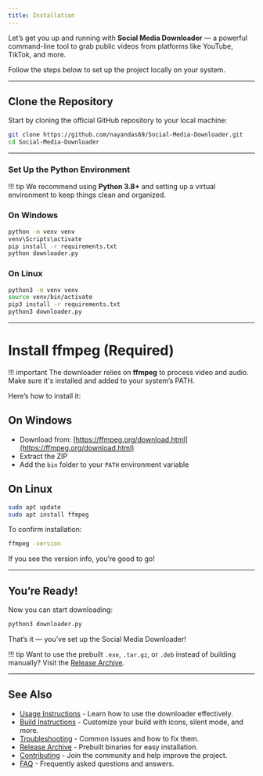 ```yaml
---
title: Installation
---
```


Let’s get you up and running with **Social Media Downloader** — a powerful command-line tool to grab public videos from platforms like YouTube, TikTok, and more.

Follow the steps below to set up the project locally on your system.

---

## Clone the Repository

Start by cloning the official GitHub repository to your local machine:

```bash
git clone https://github.com/nayandas69/Social-Media-Downloader.git
cd Social-Media-Downloader
```

---

### Set Up the Python Environment

!!! tip
    We recommend using **Python 3.8+** and setting up a virtual environment to keep things clean and organized.

### On Windows

```bash
python -m venv venv
venv\Scripts\activate
pip install -r requirements.txt
python downloader.py
```

### On Linux

```bash
python3 -m venv venv
source venv/bin/activate
pip3 install -r requirements.txt
python3 downloader.py
```

---

# Install ffmpeg (Required)

!!! important
    The downloader relies on **ffmpeg** to process video and audio. Make sure it's installed and added to your system’s PATH.

Here’s how to install it:

## On Windows

* Download from: [https://ffmpeg.org/download.html](https://ffmpeg.org/download.html)
* Extract the ZIP
* Add the `bin` folder to your `PATH` environment variable

## On Linux

```bash
sudo apt update
sudo apt install ffmpeg
```

To confirm installation:

```bash
ffmpeg -version
```

If you see the version info, you’re good to go!

---

## You’re Ready!

Now you can start downloading:

```bash
python3 downloader.py
```

That’s it — you’ve set up the Social Media Downloader!

!!! tip
    Want to use the prebuilt `.exe`, `.tar.gz`, or `.deb` instead of building manually? Visit the [Release Archive](./archive.md).


---

## See Also
* [Usage Instructions](./usage.md) - Learn how to use the downloader effectively.
* [Build Instructions](./build.md) - Customize your build with icons, silent mode, and more.
* [Troubleshooting](./troubleshooting.md) - Common issues and how to fix them.
* [Release Archive](./archive.md) - Prebuilt binaries for easy installation.
* [Contributing](./contribute.md) - Join the community and help improve the project.
* [FAQ](./faq.md) - Frequently asked questions and answers.